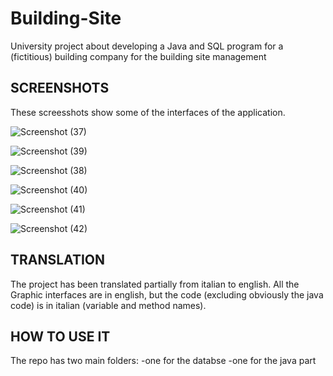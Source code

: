 # Building-Site
University project about developing a Java and SQL program for a (fictitious) building company for the building site management


## SCREENSHOTS
These screesshots show some of the interfaces of the application.


![Screenshot (37)](https://user-images.githubusercontent.com/61202910/198253080-6531d1af-cf1f-4ec2-9854-a8dc6990a4c1.png)


![Screenshot (39)](https://user-images.githubusercontent.com/61202910/198253120-64e996d2-fbef-4162-affc-c3ee2d786550.png)


![Screenshot (38)](https://user-images.githubusercontent.com/61202910/198253142-11e769dd-7ca8-420e-beec-629980557dd0.png)


![Screenshot (40)](https://user-images.githubusercontent.com/61202910/198253188-8e90e3be-368c-414c-8266-3353adedd1dc.png)

![Screenshot (41)](https://user-images.githubusercontent.com/61202910/198253193-4f8e7fc7-ae76-45f2-9903-aeca0d6ca000.png)

![Screenshot (42)](https://user-images.githubusercontent.com/61202910/198253194-44e7f4af-fe69-4ab8-bf29-0b7a3691196b.png)


## TRANSLATION
The project has been translated partially from italian to english.
All the Graphic interfaces are in english, but the code (excluding obviously the java code) is in italian (variable and method names).

## HOW TO USE IT
The repo has two main folders:
-one for the databse
-one for the java part


